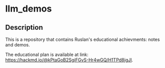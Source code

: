 # llm_demos

## Description

This is a repository that contains Ruslan's educational achievments: notes and demos.

The educational plan is available at link: https://hackmd.io/@kPtaGoB2SgiFGvS-Hr4wGQ/H1TPd8jgJl.
